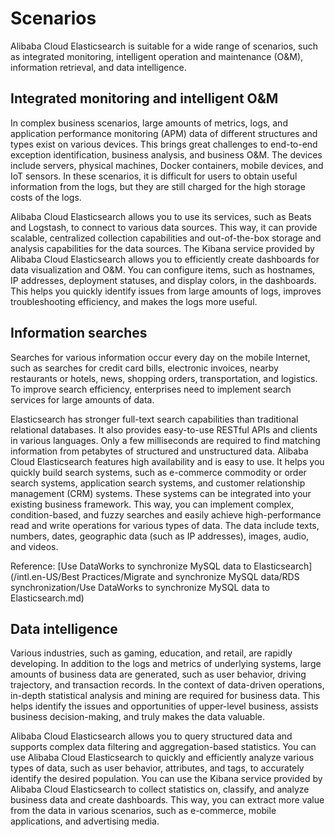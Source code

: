# Scenarios

Alibaba Cloud Elasticsearch is suitable for a wide range of scenarios, such as integrated monitoring, intelligent operation and maintenance \(O&M\), information retrieval, and data intelligence.

## Integrated monitoring and intelligent O&M

In complex business scenarios, large amounts of metrics, logs, and application performance monitoring \(APM\) data of different structures and types exist on various devices. This brings great challenges to end-to-end exception identification, business analysis, and business O&M. The devices include servers, physical machines, Docker containers, mobile devices, and IoT sensors. In these scenarios, it is difficult for users to obtain useful information from the logs, but they are still charged for the high storage costs of the logs.

Alibaba Cloud Elasticsearch allows you to use its services, such as Beats and Logstash, to connect to various data sources. This way, it can provide scalable, centralized collection capabilities and out-of-the-box storage and analysis capabilities for the data sources. The Kibana service provided by Alibaba Cloud Elasticsearch allows you to efficiently create dashboards for data visualization and O&M. You can configure items, such as hostnames, IP addresses, deployment statuses, and display colors, in the dashboards. This helps you quickly identify issues from large amounts of logs, improves troubleshooting efficiency, and makes the logs more useful.

## Information searches

Searches for various information occur every day on the mobile Internet, such as searches for credit card bills, electronic invoices, nearby restaurants or hotels, news, shopping orders, transportation, and logistics. To improve search efficiency, enterprises need to implement search services for large amounts of data.

Elasticsearch has stronger full-text search capabilities than traditional relational databases. It also provides easy-to-use RESTful APIs and clients in various languages. Only a few milliseconds are required to find matching information from petabytes of structured and unstructured data. Alibaba Cloud Elasticsearch features high availability and is easy to use. It helps you quickly build search systems, such as e-commerce commodity or order search systems, application search systems, and customer relationship management \(CRM\) systems. These systems can be integrated into your existing business framework. This way, you can implement complex, condition-based, and fuzzy searches and easily achieve high-performance read and write operations for various types of data. The data include texts, numbers, dates, geographic data \(such as IP addresses\), images, audio, and videos.

Reference: [Use DataWorks to synchronize MySQL data to Elasticsearch](/intl.en-US/Best Practices/Migrate and synchronize MySQL data/RDS synchronization/Use DataWorks to synchronize MySQL data to Elasticsearch.md)

## Data intelligence

Various industries, such as gaming, education, and retail, are rapidly developing. In addition to the logs and metrics of underlying systems, large amounts of business data are generated, such as user behavior, driving trajectory, and transaction records. In the context of data-driven operations, in-depth statistical analysis and mining are required for business data. This helps identify the issues and opportunities of upper-level business, assists business decision-making, and truly makes the data valuable.

Alibaba Cloud Elasticsearch allows you to query structured data and supports complex data filtering and aggregation-based statistics. You can use Alibaba Cloud Elasticsearch to quickly and efficiently analyze various types of data, such as user behavior, attributes, and tags, to accurately identify the desired population. You can use the Kibana service provided by Alibaba Cloud Elasticsearch to collect statistics on, classify, and analyze business data and create dashboards. This way, you can extract more value from the data in various scenarios, such as e-commerce, mobile applications, and advertising media.

